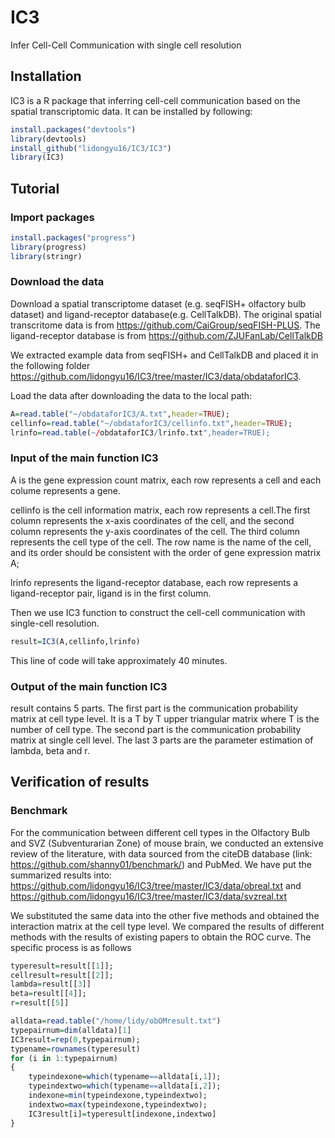 # IC3
Infer Cell-Cell Communication with single cell resolution

## Installation

IC3 is a R package that inferring cell-cell communication based on the spatial transcriptomic data. It can be installed by following:

```R
install.packages("devtools")
library(devtools)
install_github("lidongyu16/IC3/IC3")
library(IC3)
```

## Tutorial

### Import packages

```R
install.packages("progress")
library(progress)
library(stringr)
```
### Download the data

Download a spatial transcriptome dataset (e.g. seqFISH+ olfactory bulb dataset) and ligand-receptor database(e.g. CellTalkDB). The original spatial transcritome data is from https://github.com/CaiGroup/seqFISH-PLUS. The ligand-receptor database is from https://github.com/ZJUFanLab/CellTalkDB

We extracted example data from seqFISH+ and CellTalkDB and placed it in the following folder https://github.com/lidongyu16/IC3/tree/master/IC3/data/obdataforIC3.

Load the data after downloading the data to the local path:

```R
A=read.table("~/obdataforIC3/A.txt",header=TRUE);
cellinfo=read.table("~/obdataforIC3/cellinfo.txt",header=TRUE);
lrinfo=read.table(~/obdataforIC3/lrinfo.txt",header=TRUE);
```

### Input of the main function IC3

A is the gene expression count matrix, each row represents a cell and each colume represents a gene.

cellinfo is the cell information matrix, each row represents a cell.The first column represents the x-axis coordinates of the cell, and the second column represents the y-axis coordinates of the cell. The third column represents the cell type of the cell. The row name is the name of the cell, and its order should be consistent with the order of gene expression matrix A;

lrinfo represents the ligand-receptor database, each row represents a ligand-receptor pair, ligand is in the first column.

Then we use IC3 function to construct the cell-cell communication with single-cell resolution.

```R
result=IC3(A,cellinfo,lrinfo)
```
This line of code will take approximately 40 minutes.

### Output of the main function IC3

result contains 5 parts. The first part is the communication probability matrix at cell type level. It is a T by T upper triangular matrix where T is the number of cell type. The second part is the communication probability matrix at single cell level. The last 3 parts are the parameter estimation of lambda, beta and r.

## Verification of results

### Benchmark 

For the communication between different cell types in the Olfactory Bulb and SVZ (Subventurarian Zone) of mouse brain, we conducted an extensive review of the literature, with data sourced from the citeDB database (link: https://github.com/shanny01/benchmark/) and PubMed. We have put the summarized results into: https://github.com/lidongyu16/IC3/tree/master/IC3/data/obreal.txt and https://github.com/lidongyu16/IC3/tree/master/IC3/data/svzreal.txt

We substituted the same data into the other five methods and obtained the interaction matrix at the cell type level. We compared the results of different methods with the results of existing papers to obtain the ROC curve. The specific process is as follows 


```R
typeresult=result[[1]];
cellresult=result[[2]];
lambda=result[[3]]
beta=result[[4]];
r=result[[5]]

alldata=read.table("/home/lidy/obOMresult.txt")
typepairnum=dim(alldata)[1]
IC3result=rep(0,typepairnum);
typename=rownames(typeresult)
for (i in 1:typepairnum)
{
    typeindexone=which(typename==alldata[i,1]);
    typeindextwo=which(typename==alldata[i,2]);
    indexone=min(typeindexone,typeindextwo);
    indextwo=max(typeindexone,typeindextwo);
    IC3result[i]=typeresult[indexone,indextwo]
}
```
